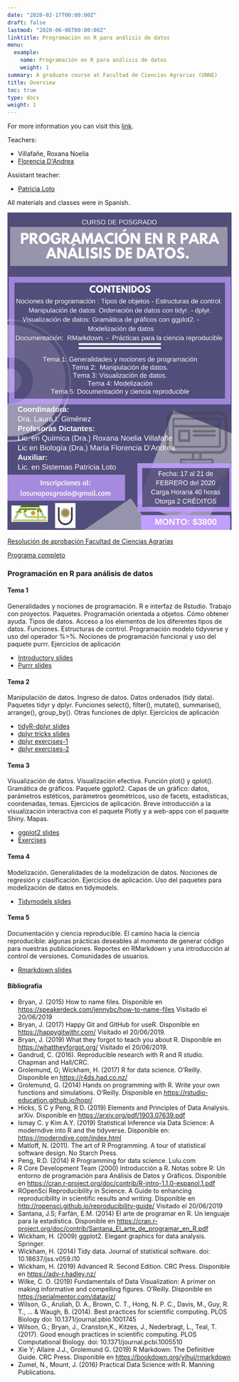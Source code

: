```yaml
---
date: "2020-02-17T00:00:00Z"
draft: false
lastmod: "2020-06-06T00:00:00Z"
linktitle: Programación en R para análisis de datos 
menu:
  example:
    name: Programación en R para análisis de datos
    weight: 1
summary: A graduate course at Facultad de Ciencias Agrarias (UNNE)
title: Overview
toc: true
type: docs
weight: 1
---
```


For more information you can visit this [link](https://flor14.github.io/Curso_r_unne_2020/).

Teachers: 
* Villafañe, Roxana Noelia
* [Florencia D'Andrea](https://twitter.com/cantoflor_87) 

Assistant teacher:
* [Patricia Loto](https://twitter.com/patriloto)

All materials and classes were in Spanish.  

![Propaganda](https://github.com/data-datum/rnv-cv/blob/master/static/files/propaganda_prog_r.jpg)

[Resolución de aprobación Facultad de Ciencias Agrarias](https://github.com/data-datum/rnv-cv/blob/master/static/files/RES_11029-19_Curso_PROGRAMACION_EN_R.pdf)

[Programa completo](https://github.com/data-datum/rnv-cv/blob/master/static/files/programa-curso-R.pdf)
  
### Programación en R para análisis de datos 

#### Tema 1 
Generalidades y nociones de programación. R e interfaz de Rstudio. Trabajo con proyectos. Paquetes. Programación orientada a objetos. Cómo obtener ayuda. Tipos de datos. Acceso a los elementos de los diferentes tipos de datos. Funciones. Estructuras de control. Programación modelo tidyverse y uso del operador %>%. Nociones de programación funcional y uso del paquete purrr. Ejercicios de aplicación
* [Introductory slides](https://flor14.github.io/intro_r/intro_r.html#1)
* [Purrr slides](https://docs.google.com/presentation/d/10grHphosFSbLWmF29tS1kiCguiisBvb0RrsnQu1omGs/edit#slide=id.p)

#### Tema 2 
Manipulación de datos. Ingreso de datos. Datos ordenados (tidy data). Paquetes tidyr y dplyr. Funciones select(), filter(), mutate(), summarise(), arrange(), group_by(). Otras funciones de dplyr. Ejercicios de aplicación
* [tidyR-dplyr slides](https://data-datum.github.io/curso-r-analisis-datos/slides/tidyr-dplyr.html#1)
* [dplyr tricks slides](https://data-datum.github.io/curso-r-analisis-datos/slides/dplyr-trucos.html#1)
* [dplyr exercises-1](https://data-datum.github.io/curso-r-analisis-datos/slides/dplyr-ejercicios.html#1)
* [dplyr exercises-2](https://data-datum.github.io/curso-r-analisis-datos/slides/dplyr-ejercicios2.html#1)

#### Tema 3 
Visualización de datos. Visualización efectiva. Función plot() y qplot(). Gramática de gráficos. Paquete ggplot2. Capas de un gráfico: datos, parámetros estéticos,  parámetros geométricos, uso de facets, estadísticas, coordenadas, temas.  Ejercicios de aplicación. Breve introducción a la visualización interactiva con el paquete Plotly y a web-apps con el paquete Shiny. Mapas.
* [ggplot2 slides](https://flor14.github.io/visualizacion_2020/visualizacion#1)
* [Exercises](https://flor14.github.io/Curso_r_unne_2020/practica_vis_funciona.html)


#### Tema 4 
Modelización.  Generalidades de la modelización de datos. Nociones de regresión y clasificación. Ejercicios de aplicación. Uso del paquetes para modelización de datos en tidymodels. 
* [Tidymodels slides](https://data-datum.github.io/curso-r-analisis-datos/slides/ml-fundamentals.html#1)  

#### Tema 5 
Documentación y ciencia reproducible. El camino hacia la ciencia reproducible: algunas prácticas deseables al momento de generar código para nuestras publicaciones. Reportes en RMarkdown y una introducción al control de versiones. Comunidades de usuarios.
* [Rmarkdown slides](https://data-datum.github.io/curso-r-analisis-datos/slides/rmarkdown.html#1)


#### Bibliografía

* Bryan, J. (2015) How to name files. Disponible en https://speakerdeck.com/jennybc/how-to-name-files Visitado el 20/06/2019
* Bryan, J. (2017) Happy Git and GitHub for useR. Disponible en https://happygitwithr.com/ Visitado el  20/06/2019. 
* Bryan, J. (2019) What they forgot to teach you about R. Disponible en https://whattheyforgot.org/ Visitado el 20/06/2019.
* Gandrud, C. (2016). Reproducible research with R and R studio. Chapman and Hall/CRC.
* Grolemund, G; Wickham, H. (2017) R for data science. O’Reilly. Disponible en https://r4ds.had.co.nz/ 
* Grolemund, G. (2014) Hands on programming with R. Write your own functions and simulations. O’Reilly. Disponible en https://rstudio-education.github.io/hopr/
* Hicks, S C y Peng, R D. (2019) Elements and Principles of Data Analysis. arXiv. Disponible en https://arxiv.org/pdf/1903.07639.pdf 
* Ismay C. y Kim A.Y. (2019) Statistical Inference via Data Science: A moderndive into R and the tidyverse. Disponible en: https://moderndive.com/index.html
* Matloff, N. (2011). The art of R Programming. A tour of statistical software design. No Starch Press. 
* Peng, R.D. (2014) R Programming for data science. Lulu.com 
* R Core Development Team (2000) Introducción a R. Notas sobre R: Un entorno de programación para Análisis de Datos y Gráficos. Disponible en https://cran.r-project.org/doc/contrib/R-intro-1.1.0-espanol.1.pdf 
* ROpenSci Reproducibility in Science. A Guide to enhancing reproducibility in scientific results and writing. Disponible en http://ropensci.github.io/reproducibility-guide/ Visitado el 20/06/2019
* Santana, J.S; Farfán, E.M. (2014) El arte de programar en R. Un lenguaje para la estadística. Disponible en https://cran.r-project.org/doc/contrib/Santana_El_arte_de_programar_en_R.pdf
* Wickham, H. (2009) ggplot2. Elegant graphics for data analysis. Springer. 
* Wickham, H. (2014) Tidy data. Journal of statistical software. doi: 10.18637/jss.v059.i10
* Wickham, H. (2019) Advanced R. Second Edition. CRC Press. Disponible en https://adv-r.hadley.nz/ 
* Wilke, C. O. (2019) Fundamentals of Data Visualization: A primer on making informative and compelling figures. O’Reilly. Disponible en https://serialmentor.com/dataviz/  
* Wilson, G., Aruliah, D. A., Brown, C. T., Hong, N. P. C., Davis, M., Guy, R. T., ... & Waugh, B. (2014). Best practices for scientific computing. PLOS Biology doi: 10.1371/journal.pbio.1001745 
* Wilson, G.; Bryan, J., Cranston,K., Kitzes, J., Nederbragt, L., Teal, T. (2017). Good enough practices in scientific computing. PLOS Computational Biology. doi: 10.1371/journal.pcbi.1005510
* Xie Y; Allaire J.J., Grolemund G. (2019) R Markdown: The Definitive Guide. CRC Press. Disponible en https://bookdown.org/yihui/rmarkdown
* Zumel, N., Mount, J. (2016) Practical Data Science with R. Manning Publications. 

    